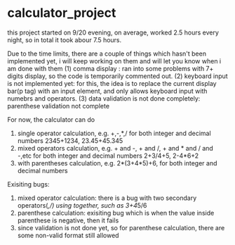 # calculator_project


this project started on 9/20 evening, on average, worked 2.5 hours every night, so in total it took abour 7.5 hours.

Due to the time limits, there are a couple of things which hasn't been implemented yet, i will keep working on them 
and will let you know when i am done with them
 (1) comma display : ran into some problems with 7+ digits display, so the code is temporarily commented out.
 (2) keyboard input is not implemented yet: for this, the idea is to replace the current display bar(p tag) with an input element,
     and only allows keyboard input with numebrs and operators.
 (3) data validation is not done completely: parenthese validation not complete 

For now, the calculator can do 
  1. single operator calculation, e.g. +,-,*,/ for both integer and decimal numbers
     2345+1234, 23.45+45.345
  2. mixed operators calculation, e.g. + and -, + and /, + and * and / and -,etc for both integer and decimal numbers
     2+3/4+5, 2-4*6+2
  3. with parentheses calculation, e.g. 2*(3+4*5)+6, for both integer and decimal numbers
    
  
  
Exisiting bugs:
  1. mixed operator calculation: there is a bug with two secondary operators(*,/) using together, such as 3+4*5/6
  2. parenthese calculation:  exisiting bug which is when the value inside parenthese is negative, then it fails
  3. since validation is not done yet, so for parenthese calculation, there are some non-valid format still allowed
